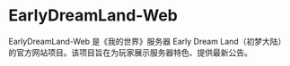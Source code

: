 # EarlyDreamLand-Web
EarlyDreamLand-Web 是《我的世界》服务器 Early Dream Land（初梦大陆） 的官方网站项目。该项目旨在为玩家展示服务器特色、提供最新公告。
